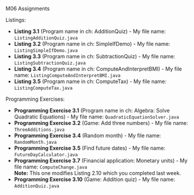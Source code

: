 M06 Assignments

Listings:
- **Listing 3.1** (Program name in ch: AdditionQuiz) - My file name: `ListingAdditionQuiz.java`
- **Listing 3.2** (Program name in ch: SimpleIfDemo) - My file name: `ListingSimpleIfDemo.java`
- **Listing 3.3** (Program name in ch: SubtractionQuiz) - My file name: `ListingSubtractionQuiz.java`
- **Listing 3.4** (Program name in ch: ComputeAndInterpretBMI) - My file name: `ListingComputeAndInterpretBMI.java`
- **Listing 3.5** (Program name in ch: ComputeTax) - My file name: `ListingComputeTax.java`

Programming Exercises:
- **Programming Exercise 3.1** (Program name in ch: Algebra: Solve Quadratic Equations) - My file name: `QuadraticEquationSolver.java`
- **Programming Exercise 3.2** (Game: Add three numbers) - My file name: `ThreeAdditions.java`
- **Programming Exercise 3.4** (Random month) - My file name: `RandomMonth.java`
- **Programming Exercise 3.5** (Find future dates) - My file name: `FutureDayCalculator.java`
- **Programming Exercise 3.7** (Financial application: Monetary units) - My file name: `ComputeChange.java`  
  **Note:** This one modifies Listing 2.10 which you completed last week.
- **Programming Exercise 3.10** (Game: Addition quiz) - My file name: `AdditionQuiz.java`

